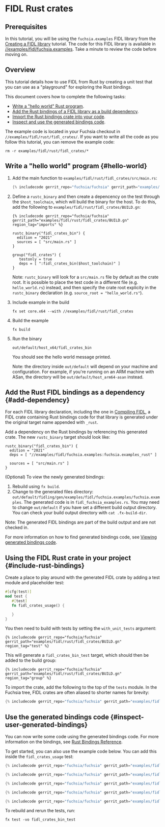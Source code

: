 # FIDL Rust crates

## Prerequisites

In this tutorial, you will be using the `fuchsia.examples` FIDL library from the
[Creating a FIDL library][fidl-intro] tutorial. The code for this FIDL library
is available in [//examples/fidl/fuchsia.examples][example-lib]. Take a minute to
review the code before moving on.

## Overview

This tutorial details how to use FIDL from Rust
by creating a unit test that you can use  as a "playground" for
exploring the Rust bindings.

This document covers how to complete the following tasks:

* [Write a "hello world" Rust program](#hello-world).
* [Add the Rust bindings of a FIDL library as a build
  dependency](#add-dependency).
* [Import the Rust bindings crate into your code](#include-rust-bindings).
* [Inspect and use the generated bindings
  code](#inspect-user-generated-bindings).

The example code is located in your Fuchsia checkout in
`//examples/fidl/rust/fidl_crates/`. If you want to write all the code
as you follow this tutorial, you can remove the example code:

```
rm -r examples/fidl/rust/fidl_crates/*
```

## Write a "hello world" program {#hello-world}

1. Add the main function to `examples/fidl/rust/fidl_crates/src/main.rs`:

   ```rust
   {% includecode gerrit_repo="fuchsia/fuchsia" gerrit_path="examples/fidl/rust/fidl_crates/src/main.rs" region_tag="main" adjust_indentation="auto" %}
   ```

1. Define a `rustc_binary` and then create a depencency on the test through the `$host_toolchain`, which will build the binary for the host.
   To do this, add the following to `examples/fidl/rust/fidl_crates/BUILD.gn`:

   ```gn
   {% includecode gerrit_repo="fuchsia/fuchsia" gerrit_path="examples/fidl/rust/fidl_crates/BUILD.gn" region_tag="imports" %}

   rustc_binary("fidl_crates_bin") {
     edition = "2021"
     sources = [ "src/main.rs" ]
   }

   group("fidl_crates") {
      testonly = true
      deps = [ ":fidl_crates_bin($host_toolchain)" ]
   }
   ```

   Note: `rustc_binary` will look for a `src/main.rs` file by default as the crate root. It is possible
   to place the test code in a different file (e.g. `hello_world.rs`) instead, and then specify the
   crate root explicity in the `rustc_binary` declaration (e.g. `source_root = "hello_world.rs"`).

1. Include example in the build

   ```
   fx set core.x64 --with //examples/fidl/rust/fidl_crates
   ```

1. Build the example

   ```
   fx build
   ```

1. Run the binary

   ```
   out/default/host_x64/fidl_crates_bin
   ```

   You should see the hello world message printed.

   Note: the directory inside `out/default` will depend on your machine and
   configuration. For example, if you're running on an ARM machine with ASan,
   the directory will be `out/default/host_arm64-asan` instead.

## Add the Rust FIDL bindings as a dependency {#add-dependency}

For each FIDL library declaration, including the one in [Compiling FIDL][fidl-intro],
a FIDL crate containing Rust bindings code for that library is generated under the original target
name appended with `_rust`.

Add a dependency on the Rust bindings by referencing this generated crate. The new `rustc_binary`
target should look like:

```gn
rustc_binary("fidl_crates_bin") {
  edition = "2021"
  deps = [ "//examples/fidl/fuchsia.examples:fuchsia.examples_rust" ]

  sources = [ "src/main.rs" ]
}
```

(Optional) To view the newly generated bindings:

1. Rebuild using `fx build`.
2. Change to the generated files directory:
   `out/default/fidling/gen/examples/fidl/fuchsia.examples/fuchsia.examples`. The generated code is in
   `fidl_fuchsia_examples.rs`.
   You may need to change `out/default` if you have set a different build output
   directory. You can check your build output directory with `cat .fx-build-dir`.

Note: The generated FIDL bindings are part of the build output and are not checked in.

For more information on how to find generated bindings code, see
[Viewing generated bindings code][generated-code].

## Using the FIDL Rust crate in your project {#include-rust-bindings}

Create a place to play around with the generated FIDL crate by adding a test
module and placeholder test:

```rust
#[cfg(test)]
mod test {
   #[test]
   fn fidl_crates_usage() {

   }
}
```

You then need to build with tests by setting the `with_unit_tests` argument:

```gn
{% includecode gerrit_repo="fuchsia/fuchsia" gerrit_path="examples/fidl/rust/fidl_crates/BUILD.gn" region_tag="test" %}
```

This will generate a `fidl_crates_bin_test` target, which should then be added
to the build group:

```
{% includecode gerrit_repo="fuchsia/fuchsia" gerrit_path="examples/fidl/rust/fidl_crates/BUILD.gn" region_tag="group" %}
```

To import the crate, add the following to the top of the `tests` module.
In the Fuchsia tree, FIDL crates are often aliased to shorter names for brevity:

```rust
{% includecode gerrit_repo="fuchsia/fuchsia" gerrit_path="examples/fidl/rust/fidl_crates/src/main.rs" region_tag="import" %}
```

## Use the generated bindings code {#inspect-user-generated-bindings}

You can now write some code using the generated bindings code. For more
information on the bindings, see [Rust Bindings Reference][bindings-ref].

To get started, you can also use the example code below. You can add this inside the
`fidl_crates_usage` test:

```rust
{% includecode gerrit_repo="fuchsia/fuchsia" gerrit_path="examples/fidl/rust/fidl_crates/src/main.rs" region_tag="bits" adjust_indentation="auto" %}

{% includecode gerrit_repo="fuchsia/fuchsia" gerrit_path="examples/fidl/rust/fidl_crates/src/main.rs" region_tag="enums_init" adjust_indentation="auto" %}

{% includecode gerrit_repo="fuchsia/fuchsia" gerrit_path="examples/fidl/rust/fidl_crates/src/main.rs" region_tag="structs" adjust_indentation="auto" %}

{% includecode gerrit_repo="fuchsia/fuchsia" gerrit_path="examples/fidl/rust/fidl_crates/src/main.rs" region_tag="unions_init" adjust_indentation="auto" %}

{% includecode gerrit_repo="fuchsia/fuchsia" gerrit_path="examples/fidl/rust/fidl_crates/src/main.rs" region_tag="tables_init" adjust_indentation="auto" %}
```

To rebuild and rerun the tests, run:

```
fx test -vo fidl_crates_bin_test
```

<!-- xrefs -->
[generated-code]: /docs/development/languages/fidl/guides/generated-code.md#rust
[bindings-ref]: /docs/reference/fidl/bindings/rust-bindings.md
[fidl-intro]: /docs/development/languages/fidl/tutorials/fidl.md
[overview]: /docs/development/languages/fidl/tutorials/overview.md
[example-lib]: /examples/fidl/fuchsia.examples/echo.test.fidl
